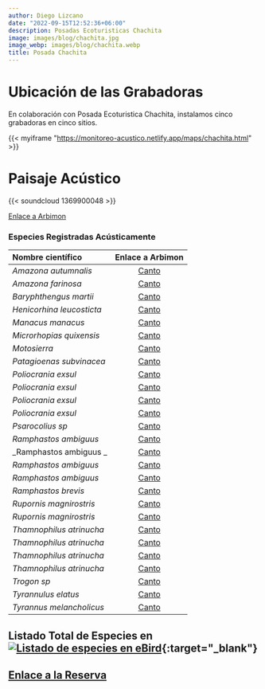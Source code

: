 ```yaml
---
author: Diego Lizcano
date: "2022-09-15T12:52:36+06:00"
description: Posadas Ecoturisticas Chachita
image: images/blog/chachita.jpg
image_webp: images/blog/chachita.webp
title: Posada Chachita
---
```


# Ubicación de las Grabadoras



En colaboración con Posada Ecoturistica Chachita, instalamos cinco grabadoras en cinco sitios.

{{< myiframe "https://monitoreo-acustico.netlify.app/maps/chachita.html" >}}


# Paisaje Acústico


{{< soundcloud 1369900048 >}}



[Enlace a Arbimon](https://arbimon.rfcx.org/project/destinos-awake/visualizer/rec/43669179?gain=10)



### Especies Registradas Acústicamente


|__Nombre científico__| Enlace a Arbimon|
| :---        |     :----:   |
|_Amazona autumnalis_| [Canto](	https://arbimon.rfcx.org/project/destinos-awake/visualizer/rec/52218635?gain=15	) |
|_Amazona farinosa_| [Canto](	https://arbimon.rfcx.org/project/destinos-awake/visualizer/rec/52218581?gain=20	) |
|_Baryphthengus martii_| [Canto](	https://arbimon.rfcx.org/project/destinos-awake/visualizer/rec/48759651?gain=20	) |
|_Henicorhina leucosticta_| [Canto](	https://arbimon.rfcx.org/project/destinos-awake/visualizer/rec/43513937?gain=25	) |
|_Manacus manacus_| [Canto](	https://arbimon.rfcx.org/project/destinos-awake/visualizer/rec/43594257?gain=25	) |
|_Microrhopias quixensis_| [Canto](	https://arbimon.rfcx.org/project/destinos-awake/visualizer/rec/43638909?gain=25	) |
|_Motosierra_| [Canto](	https://arbimon.rfcx.org/project/destinos-awake/visualizer/rec/52212539?gain=15	) |
|_Patagioenas subvinacea_| [Canto](	https://arbimon.rfcx.org/project/destinos-awake/visualizer/rec/52212549?gain=15	) |
|_Poliocrania exsul_| [Canto](	https://arbimon.rfcx.org/project/destinos-awake/visualizer/rec/43500382?gain=25	) |
|_Poliocrania exsul_| [Canto](	https://arbimon.rfcx.org/project/destinos-awake/visualizer/rec/48746980?gain=20	) |
|_Poliocrania exsul_| [Canto](	https://arbimon.rfcx.org/project/destinos-awake/visualizer/rec/52211297?gain=15	) |
|_Poliocrania exsul_| [Canto](	https://arbimon.rfcx.org/project/destinos-awake/visualizer/rec/48840680?gain=20	) |
|_Psarocolius sp_| [Canto](	https://arbimon.rfcx.org/project/destinos-awake/visualizer/rec/48746867?gain=20	) |
|_Ramphastos ambiguus_| [Canto](	https://arbimon.rfcx.org/project/destinos-awake/visualizer/rec/43500827?gain=25	) |
|_Ramphastos ambiguus	_| [Canto](	https://arbimon.rfcx.org/project/destinos-awake/visualizer/rec/48747017?gain=20	) |
|_Ramphastos ambiguus_| [Canto](	https://arbimon.rfcx.org/project/destinos-awake/visualizer/rec/52212053?gain=15	) |
|_Ramphastos ambiguus_| [Canto](	https://arbimon.rfcx.org/project/destinos-awake/visualizer/rec/43696949?gain=25	) |
|_Ramphastos brevis_| [Canto](	https://arbimon.rfcx.org/project/destinos-awake/visualizer/rec/48759747?gain=20	) |
|_Rupornis magnirostris_| [Canto](	https://arbimon.rfcx.org/project/destinos-awake/visualizer/rec/48754943?gain=15	) |
|_Rupornis magnirostris_| [Canto](	https://arbimon.rfcx.org/project/destinos-awake/visualizer/rec/48746877?gain=20	) |
|_Thamnophilus atrinucha_| [Canto](	https://arbimon.rfcx.org/project/destinos-awake/visualizer/rec/43658000?gain=30	) |
|_Thamnophilus atrinucha_| [Canto](	https://arbimon.rfcx.org/project/destinos-awake/visualizer/rec/48746988?gain=20	) |
|_Thamnophilus atrinucha_| [Canto](	https://arbimon.rfcx.org/project/destinos-awake/visualizer/rec/52218635?gain=15	) |
|_Thamnophilus atrinucha_| [Canto](	https://arbimon.rfcx.org/project/destinos-awake/visualizer/rec/48840667?gain=20	) |
|_Trogon sp_| [Canto](	https://arbimon.rfcx.org/project/destinos-awake/visualizer/rec/43658001?gain=30	) |
|_Tyrannulus elatus_| [Canto](	https://arbimon.rfcx.org/project/destinos-awake/visualizer/rec/48754915?gain=15	) |
|_Tyrannus melancholicus_| [Canto](	https://arbimon.rfcx.org/project/destinos-awake/visualizer/rec/43500353?gain=25	) |




## Listado Total de Especies en[![Listado de especies en eBird](/images/blog/Logo_ebird.png "Chachita")](https://ebird.org/colombia/checklist/S121299985){:target="_blank"}



## [Enlace a la Reserva](https://www.facebook.com/Nuqui.Chachita)




